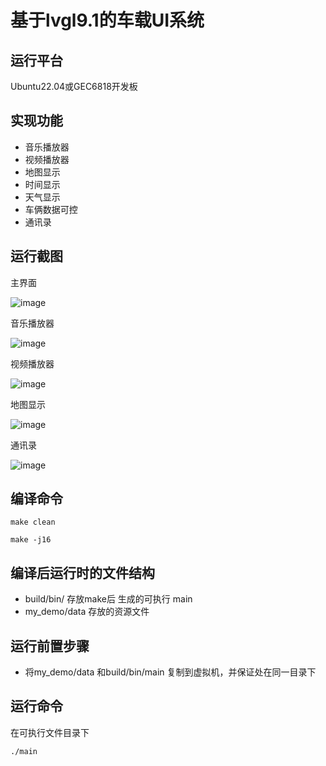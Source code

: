 # 基于lvgl9.1的车载UI系统
## 运行平台
Ubuntu22.04或GEC6818开发板

## 实现功能
- 音乐播放器
- 视频播放器
- 地图显示
- 时间显示
- 天气显示
- 车俩数据可控
- 通讯录
## 运行截图
主界面

![image](https://github.com/user-attachments/assets/eda2ae3d-7bb3-4566-8a02-407eaaef9067)

音乐播放器

![image](https://github.com/user-attachments/assets/11ec2814-99d7-43e2-9aa6-8f97817097f0)

视频播放器

![image](https://github.com/user-attachments/assets/f48fc5f9-0832-4ec7-b7bb-96c214fb62ba)

地图显示

![image](https://github.com/user-attachments/assets/72303e8f-0130-4448-b84d-bc4113c478e3)

通讯录

![image](https://github.com/user-attachments/assets/7e02d0d6-0f2b-4884-95dc-be4f7bc1540a)


## 编译命令
```
make clean

make -j16
```
## 编译后运行时的文件结构
- build/bin/   存放make后 生成的可执行 main
- my_demo/data 存放的资源文件

## 运行前置步骤
- 将my_demo/data 和build/bin/main 复制到虚拟机，并保证处在同一目录下

## 运行命令
在可执行文件目录下
```
./main
```
